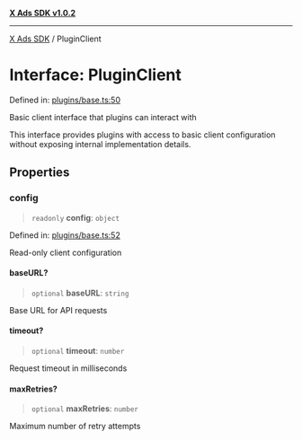 [**X Ads SDK v1.0.2**](../README.md)

***

[X Ads SDK](../globals.md) / PluginClient

# Interface: PluginClient

Defined in: [plugins/base.ts:50](https://github.com/kage1020/x-ads-sdk/blob/main/src/plugins/base.ts#L50)

Basic client interface that plugins can interact with

This interface provides plugins with access to basic client
configuration without exposing internal implementation details.

## Properties

### config

> `readonly` **config**: `object`

Defined in: [plugins/base.ts:52](https://github.com/kage1020/x-ads-sdk/blob/main/src/plugins/base.ts#L52)

Read-only client configuration

#### baseURL?

> `optional` **baseURL**: `string`

Base URL for API requests

#### timeout?

> `optional` **timeout**: `number`

Request timeout in milliseconds

#### maxRetries?

> `optional` **maxRetries**: `number`

Maximum number of retry attempts
